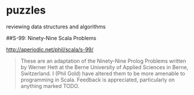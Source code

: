 puzzles
=======

reviewing data structures and algorithms

##S-99: Ninety-Nine Scala Problems

http://aperiodic.net/phil/scala/s-99/

> These are an adaptation of the Ninety-Nine Prolog Problems written by Werner Hett at the Berne University of Applied Sciences in Berne, Switzerland. I (Phil Gold) have altered them to be more amenable to programming in Scala. Feedback is appreciated, particularly on anything marked TODO.
